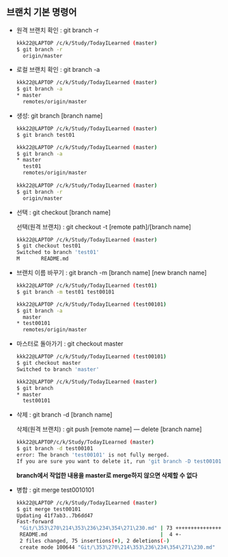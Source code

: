 ## 브랜치 기본 명령어

- 원격 브랜치 확인 : git branch -r

  ```bash
  kkk22@LAPTOP /c/k/Study/TodayILearned (master)
  $ git branch -r
    origin/master
  ```

  

- 로컬 브랜치 확인 : git branch -a

  ```bash
  kkk22@LAPTOP /c/k/Study/TodayILearned (master)
  $ git branch -a
  * master
    remotes/origin/master
  ```

  

- 생성: git branch [branch name]

  ```bash
  kkk22@LAPTOP /c/k/Study/TodayILearned (master)
  $ git branch test01
  
  kkk22@LAPTOP /c/k/Study/TodayILearned (master)
  $ git branch -a
  * master
    test01
    remotes/origin/master
    
  kkk22@LAPTOP /c/k/Study/TodayILearned (master)
  $ git branch -r
    origin/master
  ```

  

- 선택 : git checkout [branch name]

  선택(원격 브랜치) : git checkout -t [remote path]/[branch name]

  ```bash
  kkk22@LAPTOP /c/k/Study/TodayILearned (master)
  $ git checkout test01
  Switched to branch 'test01'
  M       README.md
  ```

  

- 브랜치 이름 바꾸기 : git branch -m [branch name] [new branch name]

  ```bash
  kkk22@LAPTOP /c/k/Study/TodayILearned (test01)
  $ git branch -m test01 test00101
  
  kkk22@LAPTOP /c/k/Study/TodayILearned (test00101)
  $ git branch -a
    master
  * test00101
    remotes/origin/master
  ```



- 마스터로 돌아가기 : git checkout master

  ```bash
  kkk22@LAPTOP /c/k/Study/TodayILearned (test00101)
  $ git checkout master
  Switched to branch 'master'
  
  kkk22@LAPTOP /c/k/Study/TodayILearned (master)
  $ git branch
  * master
    test00101
  ```

  

- 삭제 : git branch -d [branch name]

  삭제(원격 브랜치) : git push [remote name] — delete [branch name]

  ```bash
  kkk22@LAPTOP/c/k/Study/TodayILearned (master)
  $ git branch -d test00101
  error: The branch 'test00101' is not fully merged.
  If you are sure you want to delete it, run 'git branch -D test00101'.
  ```

  **branch에서 작업한 내용을 master로 merge하지 않으면 삭제할 수 없다**



- 병합 : git merge test0010101

  ```bash
  kkk22@LAPTOP /c/k/Study/TodayILearned (master)
  $ git merge test00101
  Updating 41f7ab3..7b6dd47
  Fast-forward
   "Git/\353\270\214\353\236\234\354\271\230.md" | 73 +++++++++++++++++++++++++++
   README.md                                     |  4 +-
   2 files changed, 75 insertions(+), 2 deletions(-)
   create mode 100644 "Git/\353\270\214\353\236\234\354\271\230.md"
  ```

